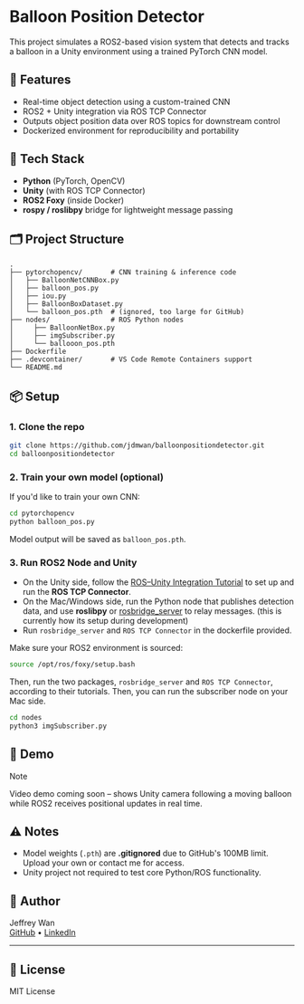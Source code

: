 # Balloon Position Detector

This project simulates a ROS2-based vision system that detects and tracks a balloon in a Unity environment using a trained PyTorch CNN model.

## 🚀 Features

- Real-time object detection using a custom-trained CNN
- ROS2 + Unity integration via ROS TCP Connector
- Outputs object position data over ROS topics for downstream control
- Dockerized environment for reproducibility and portability

## 🧠 Tech Stack

- **Python** (PyTorch, OpenCV)
- **Unity** (with ROS TCP Connector)
- **ROS2 Foxy** (inside Docker)
- **rospy / roslibpy** bridge for lightweight message passing

## 🗂️ Project Structure

```
.
├── pytorchopencv/       # CNN training & inference code
│   ├── BalloonNetCNNBox.py
│   ├── balloon_pos.py
│   ├── iou.py
│   ├── BalloonBoxDataset.py
│   └── balloon_pos.pth  # (ignored, too large for GitHub)
├── nodes/               # ROS Python nodes
│     ├── BalloonNetBox.py
│     ├── imgSubscriber.py
│     └── ballooon_pos.pth
├── Dockerfile
├── .devcontainer/       # VS Code Remote Containers support
└── README.md
```

## 📦 Setup

### 1. Clone the repo

```bash
git clone https://github.com/jdmwan/balloonpositiondetector.git
cd balloonpositiondetector
```

### 2. Train your own model (optional)

If you'd like to train your own CNN:
```bash
cd pytorchopencv
python balloon_pos.py
```

Model output will be saved as `balloon_pos.pth`.

### 3. Run ROS2 Node and Unity

- On the Unity side, follow the [ROS–Unity Integration Tutorial](https://github.com/Unity-Technologies/ROS-TCP-Connector) to set up and run the **ROS TCP Connector**.
- On the Mac/Windows side, run the Python node that publishes detection data, and use **roslibpy** or [rosbridge_server](https://github.com/RobotWebTools/rosbridge_suite) to relay messages. (this is currently how its setup during development)
- Run `rosbridge_server` and `ROS TCP Connector` in the dockerfile provided.

Make sure your ROS2 environment is sourced:

```bash
source /opt/ros/foxy/setup.bash
```

Then, run the two packages, `rosbridge_server` and `ROS TCP Connector`, according to their tutorials. Then, you can run the subscriber node on your Mac side.

```bash
cd nodes
python3 imgSubscriber.py
```
## 🎥 Demo

> [!NOTE]  
> Video demo coming soon – shows Unity camera following a moving balloon while ROS2 receives positional updates in real time.

## ⚠️ Notes

- Model weights (`.pth`) are **.gitignored** due to GitHub's 100MB limit. Upload your own or contact me for access.
- Unity project not required to test core Python/ROS functionality.

## 💬 Author

Jeffrey Wan  
[GitHub](https://github.com/jdmwan) • [LinkedIn](https://www.linkedin.com/in/your-link-here/)  

---

## 📄 License

MIT License
